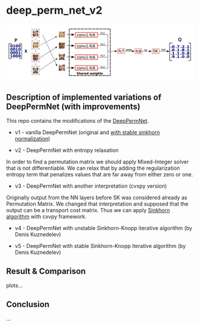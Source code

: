 # deep_perm_net_v2

![DeepPermNet architecture](img/deep_perm_net_architecture.png)

## Description of implemented variations of DeepPermNet (with improvements)

This repo contains the modifications of the [DeepPermNet](https://arxiv.org/abs/1704.02729).

* v1 - vanilla DeepPermNet (original and [with stable sinkhorn normalization](https://arxiv.org/abs/1805.07010v1))

* v2 - DeepPermNet with entropy relaxation

In order to find a permutation matrix we should apply Mixed-Integer solver that is not differentiable. We can relax that by adding the regularization entropy term that penalizes values that are far away from either zero or one.

* v3 - DeepPermNet with another interpretation (cvxpy version)

Originally output from the NN layers before SK was considered already as Permutation Matrix. We changed that interpretation and supposed that the output can be a transport cost matrix. Thus we can apply [Sinkhorn algorithm](https://pythonot.github.io/all.html?highlight=sinkhorn#ot.sinkhorn) with cxvpy framework.

* v4 - DeepPermNet with unstable Sinkhorn-Knopp iterative algorithm (by Denis Kuznedelev)

* v5 - DeepPermNet with stable Sinkhorn-Knopp iterative algorithm (by Denis Kuznedelev)

## Result & Comparison

plots...

## Conclusion

...
